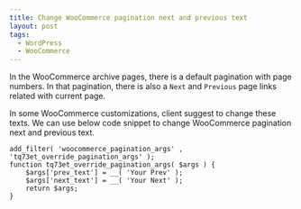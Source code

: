 ```yaml
---
title: Change WooCommerce pagination next and previous text
layout: post
tags:
  - WordPress
  - WooCommerce
---
```


In the WooCommerce archive pages, there is a default pagination with page numbers. In that pagination, there is also a `Next` and `Previous` page links related with current page.

In some WooCommerce customizations, client suggest to change these texts. We can use below code snippet to change WooCommerce pagination next and previous text.

	add_filter( 'woocommerce_pagination_args' , 'tq73et_override_pagination_args' );
	function tq73et_override_pagination_args( $args ) {
		$args['prev_text'] = __( 'Your Prev' );
		$args['next_text'] = __( 'Your Next' );
		return $args;
	}
